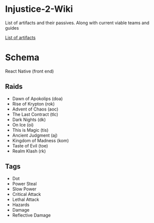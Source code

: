 # Injustice-2-Wiki
List of artifacts and their passives. Along with current viable teams and guides

<a href='https://docs.google.com/document/d/14Zw1bIPf9pidaJp9AorxDCgv3282ak26mjDPpVatIJ8/edit?tab=t.0'>List of artifacts</a>


# Schema
React Native (front end)

Raids
-
- Dawn of Apokolips (doa)
- Rise of Krypton (rok)
- Advent of Chaos (aoc)
- The Last Contract (tlc)
- Dark Nights (dk)
- On Ice (oi)
- This is Magic (tis)
- Ancient Judgment (aj)
- Kingdom of Madness (kom)
- Taste of Evil (toe)
- Realm Klash (rk)

Tags
- 
- Dot
- Power Steal
- Slow Power
- Critical Attack
- Lethal Attack
- Hazards
- Damage
- Reflective Damage

